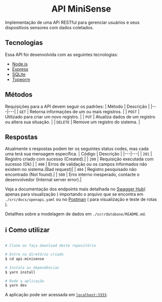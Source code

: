 <h1 align="center">API MiniSense</h1>

Implementação de uma APi RESTful para gerenciar usuários e seus dispositivos sensores com dados coletados.

## Tecnologias

Essa API foi desenvolvida com as seguintes tecnologias:

- [Node.js](https://nodejs.org/en/)
- [Express](https://expressjs.com/pt-br/)
- [SQLite](https://www.sqlite.org/index.html)
- [Typeorm](https://typeorm.io/#/)


## Métodos
Requisições para a API devem seguir os padrões:
| Método | Descrição |
|---|---|
| `GET` | Retorna informações de um ou mais registros. |
| `POST` | Utilizado para criar um novo registro. |
| `PUT` | Atualiza dados de um registro ou altera sua situação. |
| `DELETE` | Remove um registro do sistema. |

## Respostas
Atualmente s respostas podem ter os seguintes status codes, mas cada uma terá sua mensagem específica.
| Código | Descrição |
|---|---|
| `201` | Registro criado com sucesso (Created).|
| `200` | Requisição executada com sucesso (Ok).|
| `400` | Erros de validação ou os campos informados não existem no sistema.(Bad request)|
| `404` | Registro pesquisado não encontrado (Not found).|
| `500` | Erro interno inesperado, contacte o desenvolvedor (Internal server error).|

Veja a documentação dos endpoints mais detalhada no [Swagger Hub](https://app.swaggerhub.com/search)( apenas para visualização ) importando o arquivo que se encontra em ```./src/docs/openapi.yaml``` ou no [Postman](https://documenter.getpostman.com/view/12220263/TzeXn8Xa) ( para visualização e teste  de rotas ).

Detallhes sobre a modelagem de dados em ```./scr/database/README.md```.

## :information_source: Como utilizar

```bash

# Clone ou faça download deste repositório

# Entre no diretório criado
$ cd api-minisense

# Instale as dependências
$ yarn install 

# Rode a aplicação
$ yarn dev
```
A aplicação pode ser acessada em [`localhost:3333`](http://localhost:3333).
